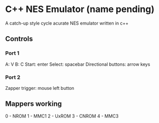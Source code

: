 # C++ NES Emulator (name pending)

A catch-up style cycle acurate NES emulator written in c++

## Controls

### Port 1
A: V
B: C
Start: enter
Select: spacebar
Directional buttons: arrow keys

### Port 2
Zapper trigger: mouse left button

## Mappers working
0 - NROM
1 - MMC1
2 - UxROM
3 - CNROM
4 - MMC3